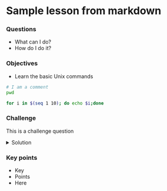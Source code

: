 # Sample lesson from markdown


<div class="questions">

### Questions

- What can I do?
- How do I do it?
</div>

<div class="objectives">
  
### Objectives

- Learn the basic Unix commands

</div>

```bash
# I am a comment
pwd

for i in $(seq 1 10); do echo $i;done
```

<div class="challenge">

### Challenge 

This is a challenge question

<details>
<summary>Solution</summary>

```bash

#Declare the name of the function
echo "Joy"

```
</details>
</div>



<div class="keypoints">

### Key points

- Key
- Points
- Here

</div>
